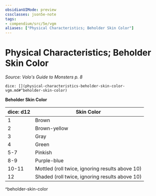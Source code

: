 ```yaml
---
obsidianUIMode: preview
cssclasses: json5e-note
tags:
- compendium/src/5e/vgm
aliases: ["Physical Characteristics; Beholder Skin Color"]
---
```

# Physical Characteristics; Beholder Skin Color
*Source: Volo's Guide to Monsters p. 8* 

`dice: [](physical-characteristics-beholder-skin-color-vgm.md#^beholder-skin-color)`

**Beholder Skin Color**

| dice: d12 | Skin Color |
|-----------|------------|
| 1 | Brown |
| 2 | Brown-yellow |
| 3 | Gray |
| 4 | Green |
| 5-7 | Pinkish |
| 8-9 | Purple-blue |
| 10-11 | Mottled (roll twice, ignoring results above 10) |
| 12 | Shaded (roll twice, ignoring results above 10) |
^beholder-skin-color